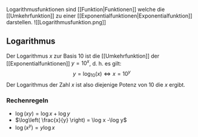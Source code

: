 Logarithmusfunktionen sind [[Funktion|Funktionen]] welche die [[Umkehrfunktion]] zu einer [[Exponentialfunktionen|Exponentialfunktion]] darstellen.
![[Logarithmusfunktion.png]]

## Logarithmus
Der Logarithmus $x$ zur Basis $10$ ist die [[Umkehrfunktion]] der [[Exponentialfunktionen]] $y=10^x$, d. h. es gilt:
$$
y = \log_{10}(x) \Longleftrightarrow x = 10^y
$$
Der Logarithmus der Zahl $x$ ist also diejenige Potenz von $10$ die $x$ ergibt.

### Rechenregeln
- $\log(xy) = \log x +\log y$
- $\log\left( \frac{x}{y} \right) = \log x -\log y$
- $\log(x^y)=y\log x$ 